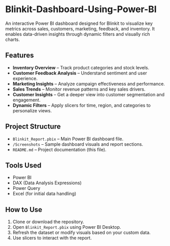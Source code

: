 # Blinkit-Dashboard-Using-Power-BI
An interactive Power BI dashboard designed for Blinkit to visualize key metrics across sales, customers, marketing, feedback, and inventory. It enables data-driven insights through dynamic filters and visually rich charts.

## Features
-  **Inventory Overview** – Track product categories and stock levels.
-  **Customer Feedback Analysis** – Understand sentiment and user experience.
-  **Marketing Insights** – Analyze campaign effectiveness and performance.
-  **Sales Trends** – Monitor revenue patterns and key sales drivers.
-  **Customer Insights** – Get a deeper view into customer segmentation and engagement.
-  **Dynamic Filters** – Apply slicers for time, region, and categories to personalize views.

##  Project Structure
- `Blinkit_Report.pbix` – Main Power BI dashboard file.
- `/Screenshots` – Sample dashboard visuals and report sections.
- `README.md` – Project documentation (this file).

##  Tools Used
- Power BI
- DAX (Data Analysis Expressions)
- Power Query
- Excel (for initial data handling)

##  How to Use
1. Clone or download the repository.
2. Open `Blinkit_Report.pbix` using Power BI Desktop.
3. Refresh the dataset or modify visuals based on your custom data.
4. Use slicers to interact with the report.
